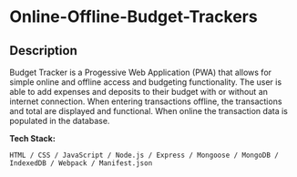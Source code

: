 # Online-Offline-Budget-Trackers
## Description 
Budget Tracker is a Progessive Web Application (PWA) that allows for simple online and offline access and budgeting functionality. The user is able to add expenses and deposits to their budget with or without an internet connection. When entering transactions offline, the transactions and total are displayed and functional. When online the transaction data is populated in the database.


**Tech Stack:** 

    HTML / CSS / JavaScript / Node.js / Express / Mongoose / MongoDB / IndexedDB / Webpack / Manifest.json 


